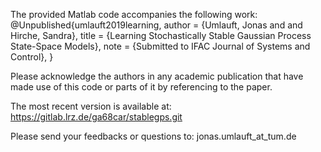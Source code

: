 The provided Matlab code accompanies the following work:
@Unpublished{umlauft2019learning,
author = {Umlauft, Jonas and and Hirche, Sandra},
title  = {Learning Stochastically Stable Gaussian Process State-Space Models},
note   = {Submitted to IFAC Journal of Systems and Control},
}

Please acknowledge the authors in any academic publication that have made
use of this code or parts of it by referencing to the paper.

The most recent version is available at:
https://gitlab.lrz.de/ga68car/stablegps.git

Please send your feedbacks or questions to:
jonas.umlauft_at_tum.de